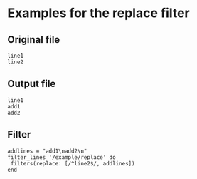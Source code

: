 # Examples for the replace filter

## Original file
````
line1
line2
````

## Output file
````
line1
add1
add2
````

## Filter
````
addlines = "add1\nadd2\n"
filter_lines '/example/replace' do
 filters(replace: [/^line2$/, addlines])
end
